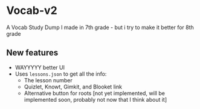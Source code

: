 # Vocab-v2
A Vocab Study Dump I made in 7th grade - but i try to make it better for 8th grade

## New features

* WAYYYYY better UI
* Uses `lessons.json` to get all the info:
    * The lesson number
    * Quizlet, Knowt, Gimkit, and Blooket link
    * Alternative button for roots [not yet implemented, will be implemented soon, probably not now that I think about it]

